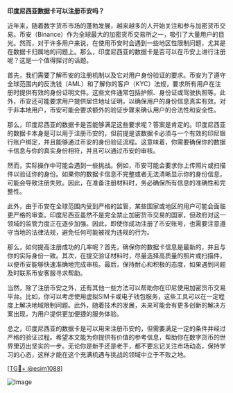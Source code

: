 **印度尼西亚数据卡可以注册币安吗？**

近年来，随着数字货币市场的蓬勃发展，越来越多的人开始关注和参与加密货币交易。币安（Binance）作为全球最大的加密货币交易所之一，吸引了大量用户的目光。然而，对于许多用户来说，在使用币安时会遇到一些地区性限制问题，尤其是在数据卡归属地的问题上。那么，印度尼西亚的数据卡是否可以在币安上进行注册呢？这是一个值得探讨的话题。

首先，我们需要了解币安的注册机制以及它对用户身份验证的要求。币安为了遵守全球范围内的反洗钱（AML）和了解你的客户（KYC）法规，要求所有用户在注册时提供有效的身份证明文件。这些文件通常包括护照、身份证或驾驶执照等。此外，币安还可能要求用户提供居住地址证明，以确保用户的身份信息真实有效。对于非本地用户，币安可能会要求额外的验证步骤来确认用户的合法性和安全性。

那么，印度尼西亚的数据卡是否能够满足这些要求呢？答案是肯定的。印度尼西亚的数据卡本身是可以用于注册币安的，但前提是该数据卡必须与一个有效的印尼银行账户绑定，并且能够通过币安的身份验证流程。这意味着，你需要确保你的数据卡信息与你的真实身份相符，并且可以通过币安的审核。

然而，实际操作中可能会遇到一些挑战。例如，币安可能会要求你上传照片或扫描件以验证你的身份。如果你的数据卡信息不完整或者无法清晰显示你的身份信息，可能会导致注册失败。因此，在准备注册材料时，务必确保所有信息的准确性和完整性。

此外，由于币安在全球范围内受到严格的监管，某些国家或地区的用户可能会面临更严格的审查。印度尼西亚虽然不是完全禁止加密货币交易的国家，但政府对这一领域的监管力度正在逐步加强。因此，即使你成功注册了币安账号，也需要注意遵守当地的法律法规，避免任何可能被视为违规的行为。

那么，如何提高注册成功的几率呢？首先，确保你的数据卡信息是最新的，并且与你的实际身份一致。其次，在提交验证材料时，尽量选择高质量的照片或扫描件，以便币安能够快速准确地完成审核。最后，保持耐心和积极的态度，如果遇到问题及时联系币安客服寻求帮助。

当然，除了注册币安之外，还有其他一些方法可以帮助你在印尼使用加密货币交易平台。比如，你可以考虑使用虚拟SIM卡或电子钱包服务，这些工具可以在一定程度上解决地域限制问题。此外，随着技术的发展，未来可能会有更多创新的解决方案出现，为用户提供更加便捷的服务体验。

总之，印度尼西亚的数据卡是可以用来注册币安的，但需要满足一定的条件并经过严格的验证过程。希望本文能为你提供有价值的参考信息，帮助你在数字货币的世界里迈出坚实的一步。无论你是新手还是老手，都不要忘记关注市场动态，保持学习的心态，这样才能在这个充满机遇与挑战的领域中立于不败之地。

[[TG💪+ @esim1088](https://t.me/s/esim1088)]

![Image](https://i.postimg.cc/4NQfJmqS/Snipaste-2025-05-13-00-14-12.png)